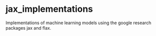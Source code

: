 # jax_implementations
Implementations of machine learning models using the google research packages jax and flax.
